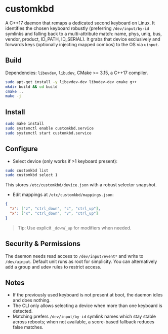 # customkbd

A C++17 daemon that remaps a dedicated second keyboard on Linux. It identifies the chosen keyboard robustly (preferring `/dev/input/by-id` symlinks and falling back to a multi-attribute match: name, phys, uniq, bus, vendor, product, ID_PATH, ID_SERIAL). It grabs that device exclusively and forwards keys (optionally injecting mapped combos) to the OS via `uinput`.

## Build

Dependencies: `libevdev`, `libudev`, CMake >= 3.15, a C++17 compiler.

```bash
sudo apt-get install -y libevdev-dev libudev-dev cmake g++
mkdir build && cd build
cmake ..
make -j
```

## Install

```bash
sudo make install
sudo systemctl enable customkbd.service
sudo systemctl start customkbd.service
```

## Configure

- Select device (only works if >1 keyboard present):

```bash
sudo customkbd list
sudo customkbd select 1
```

This stores `/etc/customkbd/device.json` with a robust selector snapshot.

- Edit mappings at `/etc/customkbd/mappings.json`:

```json
{
  "z": ["z", "ctrl_down", "c", "ctrl_up"],
  "x": ["x", "ctrl_down", "v", "ctrl_up"]
}
```

> Tip: Use explicit `_down`/`_up` for modifiers when needed.

## Security & Permissions

The daemon needs read access to `/dev/input/event*` and write to `/dev/uinput`. Default unit runs as root for simplicity. You can alternatively add a group and udev rules to restrict access.

## Notes

- If the previously used keyboard is not present at boot, the daemon idles and does nothing.
- The CLI only allows selecting a device when more than one keyboard is detected.
- Matching prefers `/dev/input/by-id` symlink names which stay stable across reboots; when not available, a score-based fallback reduces false matches.
